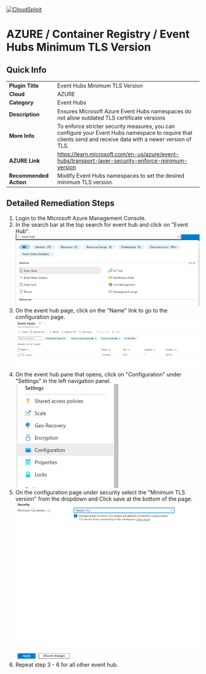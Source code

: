 [![CloudSploit](https://cloudsploit.com/img/logo-new-big-text-100.png "CloudSploit")](https://cloudsploit.com)

# AZURE / Container Registry / Event Hubs Minimum TLS Version

## Quick Info

| | |
|-|-|
| **Plugin Title** | Event Hubs Minimum TLS Version |
| **Cloud** | AZURE |
| **Category** | Event Hubs |
| **Description** | Ensures Microsoft Azure Event Hubs namespaces do not allow outdated TLS certificate versions |
| **More Info** | To enforce stricter security measures, you can configure your Event Hubs namespace to require that clients send and receive data with a newer version of TLS. |
| **AZURE Link** | https://learn.microsoft.com/en-us/azure/event-hubs/transport-layer-security-enforce-minimum-version |
| **Recommended Action** | Modify Event Hubs namespaces to set the desired minimum TLS version. |

## Detailed Remediation Steps

1. Login to the Microsoft Azure Management Console.
2. In the search bar at the top search for event hub and click on "Event Hub".<br/> <img src="/resources/azure/eventhub/event-hub-minimum-tls-version/step2.png"/>
3. On the event hub page, click on the "Name" link to go to the configuration page.<br/> <img src="/resources/azure/eventhub/event-hub-minimum-tls-version/step3.png"/>
4. On the event hub pane that opens, click on "Configuration" under "Settings" in the left navigation panel.<br/> <img src="/resources/azure/eventhub/event-hub-minimum-tls-version/step4.png"/>
5. On the configuration page under security select the "Minimum TLS version" from the dropdown and Click save at the bottom of the page.<br/> <img src="/resources/azure/eventhub/event-hub-minimum-tls-version/step5.png"/>
7. Repeat step 3 - 6 for all other event hub.


